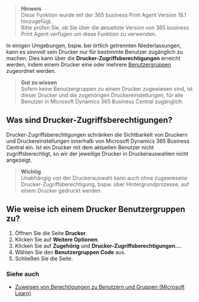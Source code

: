 > **Hinweis**<br>Diese Funktion wurde mit der 365 business Print Agent Version 18.1 hinzugefügt.<br>Bitte prüfen Sie, ob Sie über die aktuellste Version von 365 business Print Agent verfügen um diese Funktion zu verwenden.

In einigen Umgebungen, bspw. bei örtlich getrennten Niederlassungen, kann es sinnvoll sein Drucker nur für bestimmte Benutzer zugänglich zu machen. Dies kann über die **Drucker-Zugriffsberechtigungen** erreicht werden, indem einem Drucker eine oder mehrere [Benutzergruppen](https://learn.microsoft.com/de-DE/dynamics365/business-central/ui-define-granular-permissions) zugeordnet werden.

> **Gut zu wissen**<br>Sofern keine Benutzergruppen zu einem Drucker zugewiesen sind, ist dieser Drucker und die zugehörigen Druckereinstellungen, für alle Benutzer in Microsoft Dynamics 365 Business Central zugänglich.

## Was sind Drucker-Zugriffsberechtigungen?

Drucker-Zugriffsberechtigungen schränken die Sichtbarkeit von Druckern und Druckereinstellungen innerhalb von Microsoft Dynamics 365 Business Central ein. Ist ein Drucker mit dem aktuellen Benutzer nicht zugriffsberechtigt, so wir der jeweilige Drucker in Druckerauswahlen nicht angezeigt.

> **Wichtig**<br>Unabhängig von der Druckerauswahl kann auch ohne zugewiesene Drucker-Zugriffsberechtigung, bspw. über Hintergrundprozesse, auf einem Drucker gedruckt werden.

## Wie weise ich einem Drucker Benutzergruppen zu?

 1. Öffnen Sie die Seite **Drucker**.
 2. Klicken Sie auf **Weitere Optionen**.
 3. Klicken Sie auf **Zugehörig** und **Drucker-Zugriffsberechtigungen...**.
 4. Wählen Sie den **Benutzergruppen Code** aus.
 5. Schließen Sie die Seite.

### Siehe auch

 - [Zuweisen von Berechtigungen zu Benutzern und Gruppen (Microsoft Learn)](https://learn.microsoft.com/de-DE/dynamics365/business-central/ui-define-granular-permissions)
